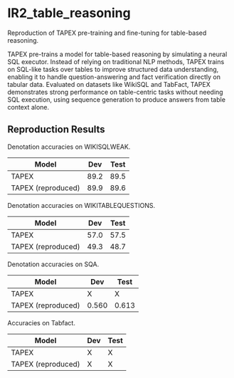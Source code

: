 # IR2_table_reasoning

Reproduction of TAPEX pre-training and fine-tuning for table-based reasoning.

TAPEX pre-trains a model for table-based reasoning by simulating a neural SQL executor. Instead of relying on traditional NLP methods, TAPEX trains on SQL-like tasks over tables to improve structured data understanding, enabling it to handle question-answering and fact verification directly on tabular data. Evaluated on datasets like WikiSQL and TabFact, TAPEX demonstrates strong performance on table-centric tasks without needing SQL execution, using sequence generation to produce answers from table context alone.


## Reproduction Results

Denotation accuracies on WIKISQLWEAK.

| Model | Dev | Test |
|-------|-----|------|
| TAPEX | 89.2 | 89.5 |
| TAPEX (reproduced) | 89.9 | 89.6 |


Denotation accuracies on WIKITABLEQUESTIONS.

| Model | Dev | Test |
|-------|-----|------|
| TAPEX | 57.0 | 57.5 |
| TAPEX (reproduced) | 49.3 | 48.7 |

Denotation accuracies on SQA.

| Model | Dev | Test |
|-------|-----|------|
| TAPEX | X | X |
| TAPEX (reproduced) | 0.560 | 0.613 |

Accuracies on Tabfact.

| Model | Dev | Test |
|-------|-----|------|
| TAPEX | X | X |
| TAPEX (reproduced) | X | X |





